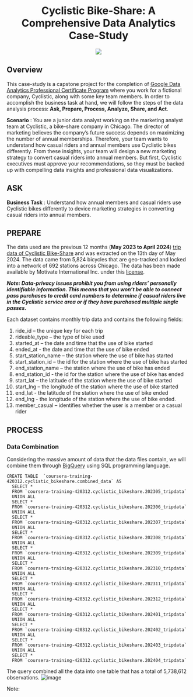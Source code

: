<h1 align="center">
Cyclistic Bike-Share: A Comprehensive Data Analytics Case-Study
</h1>

<p align="center">
<img src=https://github.com/Drik0y/Cyclistic-Case-Study/assets/170537437/3a65d86a-7a83-4b92-bcb7-e719840f282e />
</p>

## Overview

This case-study is a capstone project for the completion of [Google Data Analytics Professional Certificate Program](https://www.coursera.org/learn/google-data-analytics-capstone) where you work for a fictional company, Cyclistic, along with some key team members. In order to accomplish the business task at hand, we will follow the steps of the data analysis process: **Ask, Prepare, Process, Analyze, Share, and Act**.

**Scenario** : You are a junior data analyst working on the marketing analyst team at Cyclistic, a bike-share company in Chicago. The director of marketing believes the company’s future success depends on maximizing the number of annual memberships. Therefore, your team wants to understand how casual riders and annual members use Cyclistic bikes differently. From these insights, your team will design a new marketing strategy to convert casual riders into annual members. But first, Cyclistic executives must approve your recommendations, so they must be backed up with compelling data insights and professional data visualizations.

## ASK

**Business Task** : Understand how annual members and casual riders use Cyclistic bikes differently to device marketing strategies in converting casual riders into annual members. 

## PREPARE

The data used are the previous 12 months (**May 2023 to April 2024**) [trip data of Cyclistic Bike-Share](https://divvy-tripdata.s3.amazonaws.com/index.html) and was extracted on the 13th day of May 2024. The data came from 5,824 bicycles that are geo-tracked and locked into a network of 692 stations across Chicago. The data has been made available by Motivate International Inc. under this [license](https://divvybikes.com/data-license-agreement).

***Note:  Data-privacy issues prohibit you from using riders’ personally identifiable information. This means that you won’t be able to connect pass purchases to credit card numbers to determine if casual riders live in the Cyclistic service area or if they have purchased multiple single passes.***

Each dataset contains monthly trip data and contains the following fields:
1. ride_id – the unique key for each trip
2. rideable_type – the type of bike used
3. started_at – the date and time that the use of bike started
4. ended_at - the date and time that the use of bike ended
5. start_station_name – the station where the use of bike has started 
6. start_station_id – the id for the station where the use of bike has started 
7. end_station_name – the station where the use of bike has ended 
8. end_station_id - the id for the station where the use of bike has ended
9. start_lat – the latitude of the station where the use of bike started
10. start_lng – the longitude of the station where the use of bike started
11. end_lat - the latitude of the station where the use of bike ended
12. end_lng - the longitude of the station where the use of bike ended.
13. member_casual – identifies whether the user is a member or a casual rider

## PROCESS
### Data Combination
Considering the massive amount of data that the data files contain, we will combine them through [BigQuery](https://console.cloud.google.com/projectselector2/bigquery?supportedpurview=project&authuser=1) using SQL programming language.

```
CREATE TABLE  `coursera-training-420312.cyclistic_bikeshare.combined_data` AS
  SELECT *
  FROM `coursera-training-420312.cyclistic_bikeshare.202305_tripdata`
  UNION ALL
  SELECT *
  FROM `coursera-training-420312.cyclistic_bikeshare.202306_tripdata`
  UNION ALL
  SELECT *
  FROM `coursera-training-420312.cyclistic_bikeshare.202307_tripdata`
  UNION ALL
  SELECT *
  FROM `coursera-training-420312.cyclistic_bikeshare.202308_tripdata`
  UNION ALL
  SELECT *
  FROM `coursera-training-420312.cyclistic_bikeshare.202309_tripdata`
  UNION ALL
  SELECT *
  FROM `coursera-training-420312.cyclistic_bikeshare.202310_tripdata`
  UNION ALL
  SELECT *
  FROM `coursera-training-420312.cyclistic_bikeshare.202311_tripdata`
  UNION ALL
  SELECT *
  FROM `coursera-training-420312.cyclistic_bikeshare.202312_tripdata`
  UNION ALL
  SELECT *
  FROM `coursera-training-420312.cyclistic_bikeshare.202401_tripdata`
  UNION ALL
  SELECT *
  FROM `coursera-training-420312.cyclistic_bikeshare.202402_tripdata`
  UNION ALL
  SELECT *
  FROM `coursera-training-420312.cyclistic_bikeshare.202403_tripdata`
  UNION ALL
  SELECT *
  FROM `coursera-training-420312.cyclistic_bikeshare.202404_tripdata`
```
The query combined all the data into one table that has a total of 5,738,612 observations.
![image](https://github.com/Drik0y/Cyclistic-Case-Study/assets/170537437/823d0507-2cac-4812-8e19-c862ec9c62e4)

Note: 



